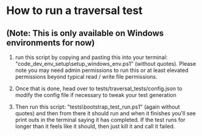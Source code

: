 # How to run a traversal test

## (Note: This is only available on Windows environments for now)

1. run this script by copying and pasting this into your terminal: 
"code\_dev_env_setup\setup_windows_env.ps1" (without quotes). 
Please note you may need admin permissions to run this or at least elevated 
permissions beyond typical read / write file permissions.

2. Once that is done, head over to tests/traversal_tests/config.json to modify 
the config file if necessary to tweak your test generation

3. Then run this script: "tests\bootstrap_test_run.ps1" (again without quotes) 
and then from there it should run and when it finishes you'll see print outs 
in the terminal saying it has completed. If the test runs for longer than it feels 
like it should, then just kill it and call it failed. 
